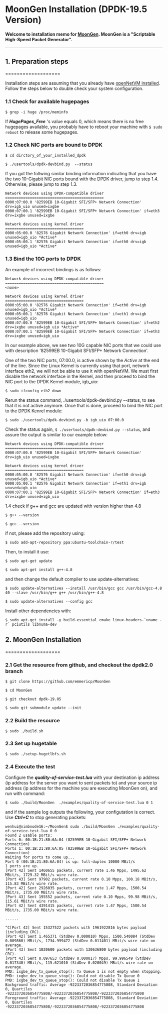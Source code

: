 MoonGen Installation (DPDK-19.5 Version)
===================

#### Welcome to installation memo for [MoonGen](http://scholzd.github.io/MoonGen/install.html). MoonGen is a "Scriptable High-Speed Packet Generator". 
----------

## 1. Preparation steps
===================

Installation steps are assuming that you already have [openNetVM installed](./Install.md). Follow the steps below to double check your system configuration.

### 1.1 Check for available hugepages

`$ grep -i huge /proc/meminfo`

If ***HugePages_Free*** 's value equals 0, which means there is no free hugepages available, you probably have to reboot your machine with `$ sudo reboot` to release some hugepages. 

### 1.2 Check NIC ports are bound to DPDK

`$ cd dirctory_of_your_installed_dpdk`

`$ ./usertools/dpdk-devbind.py  --status`

If you got the follwing similar binding information indicating that you have the two 10-Gigabit NIC ports bound with the DPDK driver, jump to step 1.4. Otherwise, please jump to step 1.3.

```
Network devices using DPDK-compatible driver
============================================
0000:07:00.0 '82599EB 10-Gigabit SFI/SFP+ Network Connection' drv=igb_uio unused=ixgbe
0000:07:00.1 '82599EB 10-Gigabit SFI/SFP+ Network Connection' if=eth3 drv=ixgbe unused=ixgbe

Network devices using kernel driver
===================================
0000:05:00.0 '82576 Gigabit Network Connection' if=eth0 drv=igb unused=igb_uio *Active*
0000:05:00.1 '82576 Gigabit Network Connection' if=eth0 drv=igb unused=igb_uio *Active*
```

### 1.3 Bind the 10G ports to DPDK

An example of incorrect bindings is as follows: 

```
Network devices using DPDK-compatible driver
============================================
<none>

Network devices using kernel driver
===================================
0000:05:00.0 '82576 Gigabit Network Connection' if=eth0 drv=igb unused=igb_uio *Active*
0000:05:00.1 '82576 Gigabit Network Connection' if=eth1 drv=igb unused=igb_uio
0000:07:00.0 '82599EB 10-Gigabit SFI/SFP+ Network Connection' if=eth2 drv=ixgbe unused=igb_uio *Active*
0000:07:00.1 '82599EB 10-Gigabit SFI/SFP+ Network Connection' if=eth3 drv=ixgbe unused=igb_uio
```

In our example above, we see two 10G capable NIC ports that we could use with description '82599EB 10-Gigabit SFI/SFP+ Network Connection'.

One of the two NIC ports, 07:00.0, is active shown by the *Active* at the end of the line. Since the Linux Kernel is currently using that port, network interface eth2, we will not be able to use it with openNetVM. We must first disable the network interface in the Kernel, and then proceed to bind the NIC port to the DPDK Kernel module, igb_uio:

`$ sudo ifconfig eth2 down`

Rerun the status command, ./usertools/dpdk-devbind.py --status, to see that it is not active anymore. Once that is done, proceed to bind the NIC port to the DPDK Kenrel module:

`$ sudo ./usertools/dpdk-devbind.py -b igb_uio 07:00.0`

Check the status again, `$ ./usertools/dpdk-devbind.py --status`, and assure the output is similar to our example below:

```
Network devices using DPDK-compatible driver
============================================
0000:07:00.0 '82599EB 10-Gigabit SFI/SFP+ Network Connection' drv=igb_uio unused=ixgbe

Network devices using kernel driver
===================================
0000:05:00.0 '82576 Gigabit Network Connection' if=eth0 drv=igb unused=igb_uio *Active*
0000:05:00.1 '82576 Gigabit Network Connection' if=eth1 drv=igb unused=igb_uio
0000:07:00.1 '82599EB 10-Gigabit SFI/SFP+ Network Connection' if=eth3 drv=ixgbe unused=igb_uio
```

1.4 check if g++ and gcc are updated with version higher than 4.8

`$ g++ --version`

`$ gcc --version`

if not, please add the repository using:

`$ sudo add-apt-repository ppa:ubuntu-toolchain-r/test`

Then, to install it use:

`$ sudo apt-get update`

`$ sudo apt-get install g++-4.8`

and then change the default compiler to use update-alternatives:

`$ sudo update-alternatives --install /usr/bin/gcc gcc /usr/bin/gcc-4.8 40 --slave /usr/bin/g++ g++ /usr/bin/g++-4.8`

`$ sudo update-alternatives --config gcc`

Install other dependencies with:

```$ sudo apt-get install -y build-essential cmake linux-headers-`uname -r` pciutils libnuma-dev```


## 2. MoonGen Installation 
===================

### 2.1 Get the resource from github, and checkout the dpdk2.0 branch

`$ git clone https://github.com/emmericp/MoonGen`

`$ cd MoonGen`

`$ git checkout dpdk-19.05`

`$ sudo git submodule update --init`

### 2.2 Build the resource

`$ sudo ./build.sh`

### 2.3 Set up hugetable

`$ sudo ./setup-hugetlbfs.sh`

### 2.4 Execute the test
Configure the ***quality-of-service-test.lua*** with your destination ip address (ip address for the server you want to sent packets to) and your source ip address (ip address for the machine you are executing MoonGen on), and run with command: 

`$ sudo ./build/MoonGen  ./examples/quality-of-service-test.lua 0 1`

and if the sample log outputs the following, your configutation is correct. Use ***Ctrl+C*** to stop generating packets:

```
wenhui@nimbnode16:~/MoonGen$ sudo ./build/MoonGen ./examples/quality-of-service-test.lua 0 0
Found 2 usable ports:
Ports 0: 00:1B:21:80:6A:04 (82599EB 10-Gigabit SFI/SFP+ Network Connection)
Ports 1: 00:1B:21:80:6A:05 (82599EB 10-Gigabit SFI/SFP+ Network Connection)
Waiting for ports to come up...
Port 0 (00:1B:21:80:6A:04) is up: full-duplex 10000 MBit/s
1 ports are up.
[Port 42] Sent 1460655 packets, current rate 1.46 Mpps, 1495.62 MBit/s, 1729.32 MBit/s wire rate.
[Port 43] Sent 97902 packets, current rate 0.10 Mpps, 100.18 MBit/s, 115.83 MBit/s wire rate.
[Port 42] Sent 2926035 packets, current rate 1.47 Mpps, 1500.54 MBit/s, 1735.00 MBit/s wire rate.
[Port 43] Sent 195552 packets, current rate 0.10 Mpps, 99.98 MBit/s, 115.61 MBit/s wire rate.
[Port 42] Sent 4391415 packets, current rate 1.47 Mpps, 1500.54 MBit/s, 1735.00 MBit/s wire rate.

......

^C[Port 42] Sent 15327522 packets with 1961922816 bytes payload (including CRC).
[Port 42] Sent 1.465371 (StdDev 0.000010) Mpps, 1500.540084 (StdDev 0.009860) MBit/s, 1734.999472 (StdDev 0.011401) MBit/s wire rate on average.
[Port 43] Sent 1020600 packets with 130636800 bytes payload (including CRC).
[Port 43] Sent 0.097653 (StdDev 0.000017) Mpps, 99.996549 (StdDev 0.017340) MBit/s, 115.621010 (StdDev 0.020049) MBit/s wire rate on average.
PMD: ixgbe_dev_tx_queue_stop(): Tx Queue 1 is not empty when stopping.
PMD: ixgbe_dev_tx_queue_stop(): Could not disable Tx Queue 0
PMD: ixgbe_dev_tx_queue_stop(): Could not disable Tx Queue 1
Background traffic: Average -9223372036854775808, Standard Deviation 0, Quartiles -9223372036854775808/-9223372036854775808/-9223372036854775808
Foreground traffic: Average -9223372036854775808, Standard Deviation 0, Quartiles -9223372036854775808/-9223372036854775808/-9223372036854775808
```


















